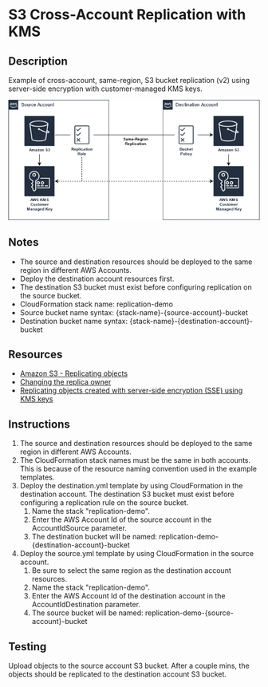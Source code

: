 # S3 Cross-Account Replication with KMS

## Description

Example of cross-account, same-region, S3 bucket replication (v2) using server-side encryption with customer-managed KMS keys.

![Diagram](./images/s3-replication-diagram.png)

## Notes

- The source and destination resources should be deployed to the same region in different AWS Accounts.
- Deploy the destination account resources first.
- The destination S3 bucket must exist before configuring replication on the source bucket.
- CloudFormation stack name: replication-demo
- Source bucket name syntax: {stack-name}-{source-account}-bucket
- Destination bucket name syntax: {stack-name}-{destination-account}-bucket

## Resources

- [Amazon S3 - Replicating objects](https://docs.aws.amazon.com/AmazonS3/latest/userguide/replication.html)
- [Changing the replica owner](https://docs.aws.amazon.com/AmazonS3/latest/userguide/replication-change-owner.html)
- [Replicating objects created with server-side encryption (SSE) using KMS keys](https://docs.aws.amazon.com/AmazonS3/latest/userguide/replication-config-for-kms-objects.html)

## Instructions

1. The source and destination resources should be deployed to the same region in different AWS Accounts.
1. The CloudFormation stack names must be the same in both accounts. This is because of the resource naming convention used in the example templates.
1. Deploy the destination.yml template by using CloudFormation in the destination account. The destination S3 bucket must exist before configuring a replication rule on the source bucket.
    1. Name the stack "replication-demo".
    1. Enter the AWS Account Id of the source account in the AccountIdSource parameter.
    1. The destination bucket will be named: replication-demo-{destination-account}-bucket
1. Deploy the source.yml template by using CloudFormation in the source account.
    1. Be sure to select the same region as the destination account resources.
    1. Name the stack "replication-demo".
    1. Enter the AWS Account Id of the destination account in the AccountIdDestination parameter.
    1. The source bucket will be named: replication-demo-{source-account}-bucket

## Testing

Upload objects to the source account S3 bucket. After a couple mins, the objects should be replicated to the destination account S3 bucket.